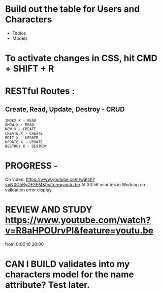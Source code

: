 # Build out the table for Users and Characters
  - Tables
  - Models
  
# To activate changes in CSS, hit CMD + SHIFT + R

# RESTful Routes :
  ## Create, Read, Update, Destroy - CRUD
    INDEX X - READ
    SHOW X - READ
    NEW X - CREATE
    CREATE X - CREATE
    EDIT X - UPDATE
    UPDATE X - UPDATE
    DESTROY X - DESTROY

# PROGRESS - 
  On video: https://www.youtube.com/watch?v=N0OhByOF3EM&feature=youtu.be
  At 33:56 minutes in
    Working on validation error display


# REVIEW AND STUDY https://www.youtube.com/watch?v=R8aHPOUrvPI&feature=youtu.be
from 0:00 t0 20:00


# CAN I BUILD validates into my characters model for the name attribute? Test later.